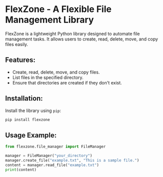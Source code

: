 
# FlexZone - A Flexible File Management Library

FlexZone is a lightweight Python library designed to automate file management tasks. It allows users to create, read, delete, move, and copy files easily.

## Features:
- Create, read, delete, move, and copy files.
- List files in the specified directory.
- Ensure that directories are created if they don't exist.

## Installation:
Install the library using `pip`:

```bash
pip install flexzone
```

## Usage Example:

```python
from flexzone.file_manager import FileManager

manager = FileManager("your_directory")
manager.create_file("example.txt", "This is a sample file.")
content = manager.read_file("example.txt")
print(content)
```
